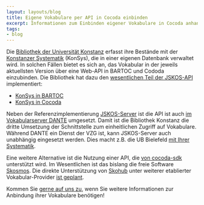 ```yaml
---
layout: layouts/blog
title: Eigene Vokabulare per API in Cocoda einbinden
excerpt: Informationen zum Einbinden eigener Vokabulare in Cocoda anhand verschiedener Beispiele.
tags:
- blog
---
```


Die [Bibliothek der Universität Konstanz](https://www.kim.uni-konstanz.de/) erfasst ihre Bestände mit der 
[Konstanzer Systematik](https://konsys.uni-konstanz.de/) (KonSys), die in einer eigenen Datenbank verwaltet wird. In solchen Fällen bietet es sich an, das Vokabular in der jeweils aktuellsten Version über eine Web-API in BARTOC und Cododa einzubinden. Die Bibliothek hat dazu den [wesentlichen Teil der JSKOS-API](https://konsys.uni-konstanz.de/api/jskos/) implementiert:

* [KonSys in BARTOC](https://bartoc.org/en/node/1443#content)
* [KonSys in Cocoda](https://coli-conc.gbv.de/cocoda/app/?fromScheme=http%3A%2F%2Fbartoc.org%2Fen%2Fnode%2F1443)

Neben der Referenzimplementierung [JSKOS-Server](https://github.com/gbv/jskos-server) ist die API ist auch [im Vokabularserver DANTE](https://api.dante.gbv.de/start/) umgesetzt. Damit ist die Bibliothek Konstanz die dritte Umsetzung der Schnittstelle zum einheitlichen Zugriff auf Vokabulare. Während DANTE ein Dienst der VZG ist, kann JSKOS-Server auch unabhängig eingesetzt werden. Dies macht z.B. die UB Bielefeld [mit Ihrer Systematik](https://bartoc.org/en/node/18891#content).

Eine weitere Alternative ist die Nutzung einer API, die [von cocoda-sdk](https://github.com/gbv/cocoda-sdk#providers) unterstützt wird. Im Wesentlichen ist das bislang die freie Software [Skosmos](https://skosmos.org/). Die direkte Unterstützung von [Skohub](https://skohub.io/) unter weiterer etablierter Vokabular-Provider [ist geplant](https://github.com/gbv/cocoda-sdk/issues/29).

Kommen Sie [gerne auf uns zu](https://coli-conc.gbv.de/contact/), wenn Sie weitere Informationen zur Anbindung ihrer Vokabulare benötigen!
